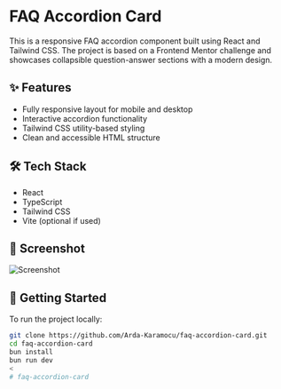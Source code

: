 # FAQ Accordion Card

This is a responsive FAQ accordion component built using React and Tailwind CSS. The project is based on a Frontend Mentor challenge and showcases collapsible question-answer sections with a modern design.

## ✨ Features

- Fully responsive layout for mobile and desktop
- Interactive accordion functionality
- Tailwind CSS utility-based styling
- Clean and accessible HTML structure

## 🛠️ Tech Stack

- React
- TypeScript
- Tailwind CSS
- Vite (optional if used)

## 📸 Screenshot

![Screenshot](./src/desktop-preview.jpg)

## 🚀 Getting Started

To run the project locally:

```bash
git clone https://github.com/Arda-Karamocu/faq-accordion-card.git
cd faq-accordion-card
bun install
bun run dev
<
#   f a q - a c c o r d i o n - c a r d  
 
